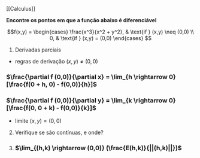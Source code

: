 [[Calculus]]

**Encontre os pontos em que a função abaixo é diferenciável**

$$f(x,y) =
\begin{cases}
  \frac{x^3}{x^2 + y^2}, & \text{if } (x,y) \neq (0,0) \\
  0, & \text{if } (x,y) = (0,0)
\end{cases}
$$

1) Derivadas parciais
- regras de derivação $(x,y) \neq (0,0)$

### $\frac{\partial f (0,0)}{\partial x} = \lim_{h \rightarrow 0}[\frac{f(0 + h, 0) - f(0,0)}{h}]$

### $\frac{\partial f (0,0)}{\partial y} = \lim_{k \rightarrow 0}[\frac{f(0, 0 + k) - f(0,0)}{k}]$

- limite $(x,y) = (0,0)$

2) Verifique se são contínuas, e onde?

3) ### $\lim_{(h,k) \rightarrow (0,0)} (\frac{E(h,k)}{||(h,k)||})$